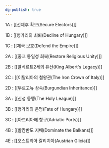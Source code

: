 ```yaml
---
dg-publish: true
---
```

1A : [[선제후 확보(Secure Electors)]]


1B : [[헝가리의 쇠퇴(Decline of Hungary)]]


1C : [[제국 보호(Defend the Empire)]]


2A : [[종교 통일성 회복(Restore Religious Unity)]]


2B : [[알베르트2세의 유산(King Albert's Legacy)]]


2C : [[이탈리아의 철왕관(The Iron Crown of Italy)]]


2D : [[부르고뉴 상속(Burgundian Inheritance)]]


3A : [[신성 동맹(The Holy League)]]


3B : [[헝가리의 운명(Fate of Hungary)]]


3C : [[아드리아해 항구(Adriatic Ports)]]


4B : [[발칸반도 지배(Dominate the Balkans)]]


4E : [[오스트리아 갈리치아(Austrian Glicia)]]